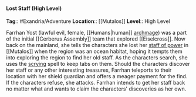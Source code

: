 #### Lost Staff (High Level)
**Tag**:: #Exandria/Adventure
**Location**:: [[Mutalos]]
**Level**:: High Level

 Farrhan Yost (lawful evil, female, [[Humans|human]] [archmage](https://www.dndbeyond.com/monsters/archmage)) was a part of the initial [[Cerberus Assembly]] team that explored [[Eiselcross]]. Now back on the mainland, she tells the characters she lost her [staff of power](https://www.dndbeyond.com/magic-items/staff-of-power) in [[Mutalos]] when the region was an ocean habitat, hoping it tempts them into exploring the region to find her old staff. As the characters search, she uses the [scrying](https://www.dndbeyond.com/spells/scrying) spell to keep tabs on them. Should the characters discover her staff or any other interesting treasures, Farrhan teleports to their location with her shield guardian and offers a meager payment for the find. If the characters refuse, she attacks. Farrhan intends to get her staff back no matter what and wants to claim the characters' discoveries as her own.
